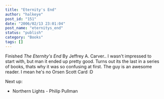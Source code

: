 ```yaml
---
title: "Eternity's End"
author: "halkeye"
post_id: "151"
date: "2006/02/13 23:01:04"
post_name: "eternitys_end"
status: "publish"
category: "Books"
tags: []
---
```


Finished _The Eternity's End_ By Jeffrey A. Carver.. I wasn't impressed to start with, but man it ended up pretty good. Turns out its the last in a series of books, thats why it was so confusing at first. The guy is an awesome reader. I mean he's no Orsen Scott Card :D

Next up:  

* Northern Lights - Philip Pullman